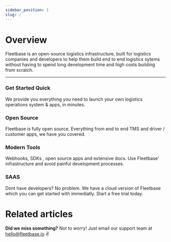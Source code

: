 ```yaml
---
sidebar_position: 1
slug: /
---
```


# Overview

Fleetbase is an open-source logistics infrastructure, built for logistics companies and developers to help them build end to end logistics sytems without having to spend long development time and high costs building from scratch.

---

### Get Started Quick

We provide you everything you need to launch your own logistics operations system & apps, in minutes.

### Open Source

Fleetbase is fully open source. Everything from end to end TMS and driver / customer apps, we have you covered.

### Modern Tools

Webhooks, SDKs , open source apps and extensive docs. Use Fleetbase' infrastructure and avoid painful development processes.

### SAAS

Dont have developers? No problem. We have a cloud version of Fleetbase which you can get started with immediatly. Start a free trial today.


# Related articles

**Did we miss something?**
Not to worry! Just email our support team at hello@fleetbase.io ✌️
